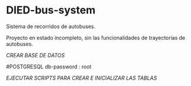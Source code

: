 # DIED-bus-system

Sistema de recorridos de autobuses. 

Proyecto en estado incompleto, sin las funcionalidades de trayectorias de autobuses.

*CREAR BASE DE DATOS*

#POSTGRESQL db-password : root

*EJECUTAR SCRIPTS PARA CREAR E INICIALIZAR LAS TABLAS*
